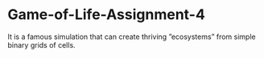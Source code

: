 # Game-of-Life-Assignment-4
It is a famous simulation that can create thriving ”ecosystems” from simple binary grids of cells. 
